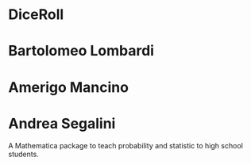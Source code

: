 # DiceRoll

# Bartolomeo Lombardi #
# Amerigo Mancino #
# Andrea Segalini #

A Mathematica package to teach probability and statistic to high school students.
